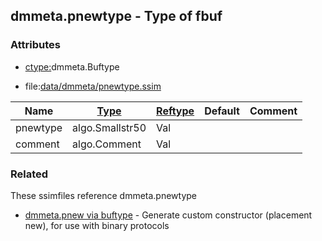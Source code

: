 ## dmmeta.pnewtype - Type of fbuf


### Attributes
<a href="#attributes"></a>
* [ctype:](/txt/ssimdb/dmmeta/ctype.md)dmmeta.Buftype

* file:[data/dmmeta/pnewtype.ssim](/data/dmmeta/pnewtype.ssim)

|Name|[Type](/txt/ssimdb/dmmeta/ctype.md)|[Reftype](/txt/ssimdb/dmmeta/reftype.md)|Default|Comment|
|---|---|---|---|---|
|pnewtype|algo.Smallstr50|Val|
|comment|algo.Comment|Val|

### Related
<a href="#related"></a>
These ssimfiles reference dmmeta.pnewtype

* [dmmeta.pnew via buftype](/txt/ssimdb/dmmeta/pnew.md) - Generate custom constructor (placement new), for use with binary protocols


